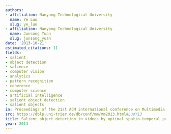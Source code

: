 ```yaml
---
authors:
- affiliation: Nanyang Technological University
  name: Ye Luo
  slug: ye_luo
- affiliation: Nanyang Technological University
  name: Junsong Yuan
  slug: junsong_yuan
date: '2013-10-21'
estimated_citations: 11
fields:
- salient
- object detection
- salience
- computer vision
- analytics
- pattern recognition
- coherence
- computer science
- artificial intelligence
- salient object detection
- salient objects
in: Proceedings of the 21st ACM international conference on Multimedia
src: https://dblp.uni-trier.de/db/conf/mm/mm2013.html#LuoY13
title: Salient object detection in videos by optimal spatio-temporal path discovery
year: 2013
---
```

